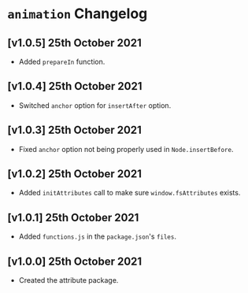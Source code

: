 # `animation` Changelog

## [v1.0.5] 25th October 2021

- Added `prepareIn` function.

## [v1.0.4] 25th October 2021

- Switched `anchor` option for `insertAfter` option.

## [v1.0.3] 25th October 2021

- Fixed `anchor` option not being properly used in `Node.insertBefore`.

## [v1.0.2] 25th October 2021

- Added `initAttributes` call to make sure `window.fsAttributes` exists.

## [v1.0.1] 25th October 2021

- Added `functions.js` in the `package.json`'s `files`.

## [v1.0.0] 25th October 2021

- Created the attribute package.
